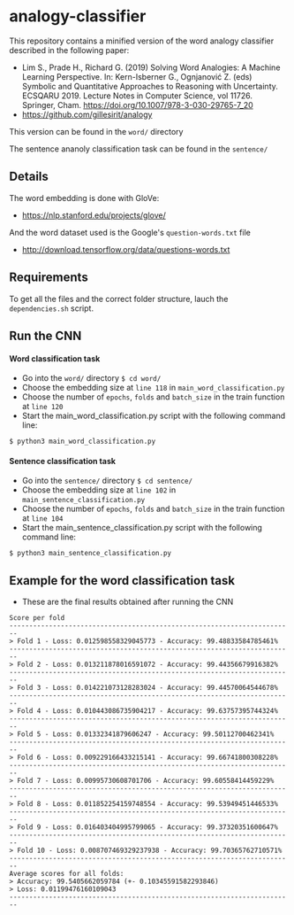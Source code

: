 # analogy-classifier

This repository contains a minified version of the word analogy classifier described in the following paper:

* Lim S., Prade H., Richard G. (2019) Solving Word Analogies: A Machine Learning Perspective. In: Kern-Isberner G., Ognjanović Z. (eds) Symbolic and Quantitative Approaches to Reasoning with Uncertainty. ECSQARU 2019. Lecture Notes in Computer Science, vol 11726. Springer, Cham. https://doi.org/10.1007/978-3-030-29765-7_20
* https://github.com/gillesirit/analogy

This version can be found in the ```word/``` directory

The sentence ananoly classification task can be found in the ```sentence/```

## Details
The word embedding is done with GloVe:
* https://nlp.stanford.edu/projects/glove/

And the word dataset used is the Google's ```question-words.txt``` file
* http://download.tensorflow.org/data/questions-words.txt
## Requirements
To get all the files and the correct folder structure, lauch the ```dependencies.sh``` script.

## Run the CNN
#### Word classification task
* Go into the ```word/``` directory
```$ cd word/```
* Choose the embedding size at ```line 118``` in ```main_word_classification.py```
* Choose the number of ```epochs```, ```folds``` and ```batch_size``` in the train function at ```line 120```
* Start the main_word_classification.py script with the following command line:
```
$ python3 main_word_classification.py
```
#### Sentence classification task
* Go into the ```sentence/``` directory
```$ cd sentence/```
* Choose the embedding size at ```line 102``` in ```main_sentence_classification.py```
* Choose the number of ```epochs```, ```folds``` and ```batch_size``` in the train function at ```line 104```
* Start the main_sentence_classification.py script with the following command line:
```
$ python3 main_sentence_classification.py
```

## Example for the word classification task
* These are the final results obtained after running the CNN
```
Score per fold
------------------------------------------------------------------------
> Fold 1 - Loss: 0.012598558329045773 - Accuracy: 99.48833584785461%
------------------------------------------------------------------------
> Fold 2 - Loss: 0.013211878016591072 - Accuracy: 99.44356679916382%
------------------------------------------------------------------------
> Fold 3 - Loss: 0.014221073128283024 - Accuracy: 99.44570064544678%
------------------------------------------------------------------------
> Fold 4 - Loss: 0.010443086735904217 - Accuracy: 99.63757395744324%
------------------------------------------------------------------------
> Fold 5 - Loss: 0.01332341879606247 - Accuracy: 99.50112700462341%
------------------------------------------------------------------------
> Fold 6 - Loss: 0.009229166433215141 - Accuracy: 99.66741800308228%
------------------------------------------------------------------------
> Fold 7 - Loss: 0.00995730608701706 - Accuracy: 99.60558414459229%
------------------------------------------------------------------------
> Fold 8 - Loss: 0.011852254159748554 - Accuracy: 99.53949451446533%
------------------------------------------------------------------------
> Fold 9 - Loss: 0.016403404995799065 - Accuracy: 99.37320351600647%
------------------------------------------------------------------------
> Fold 10 - Loss: 0.008707469329237938 - Accuracy: 99.70365762710571%
------------------------------------------------------------------------
Average scores for all folds:
> Accuracy: 99.5405662059784 (+- 0.10345591582293846)
> Loss: 0.01199476160109043
------------------------------------------------------------------------
```